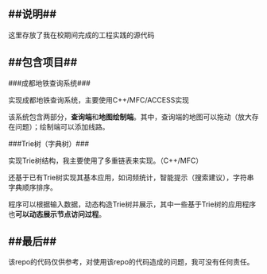 ##说明##
---

这里存放了我在校期间完成的工程实践的源代码



##包含项目##
---
###成都地铁查询系统###

实现成都地铁查询系统，主要使用C++/MFC/ACCESS实现


该系统包含两部分，**查询端**和**地图绘制端**。其中，查询端的地图可以拖动（放大存在问题）；绘制端可以添加线路。

###Trie树（字典树）###

实现Trie树结构，我主要使用了多重链表来实现。（C++/MFC）

还基于已有Trie树实现其基本应用，如词频统计，智能提示（搜索建议），字符串字典顺序排序。

程序可以根据输入数据，动态构造Trie树并展示，其中一些基于Trie树的应用程序也**可以动态展示节点访问过程**。

##最后##
---
该repo的代码仅供参考，对使用该repo的代码造成的问题，我可没有任何责任。


